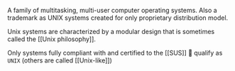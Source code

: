 A family of multitasking, multi-user computer operating systems. 
Also a trademark as UNIX systems created for only proprietary distribution model.

Unix systems are characterized by a modular design that is sometimes called the [[Unix philosophy]].

Only systems fully compliant with and certified to the [[SUS]] 🗿 qualify as `UNIX` (others are called [[Unix-like]])

